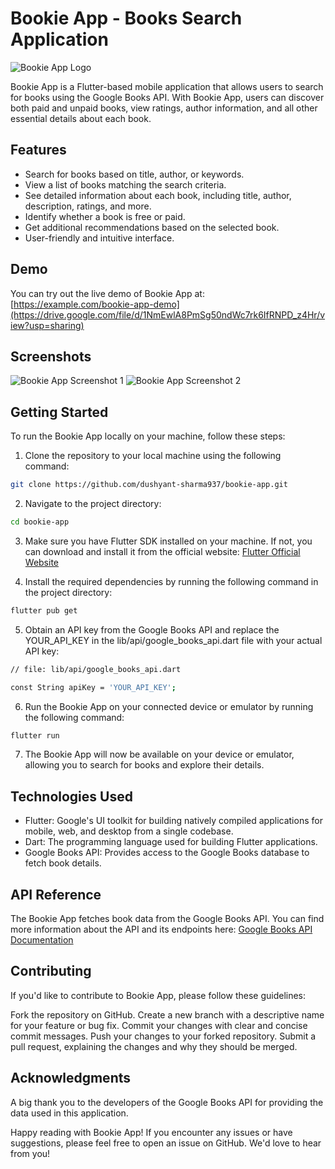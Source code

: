 # Bookie App - Books Search Application

![Bookie App Logo](https://drive.google.com/file/d/13QylpQchqAX9uZVYX8bIWawkOHtYsr9P/view?usp=sharing)

Bookie App is a Flutter-based mobile application that allows users to search for books using the Google Books API. With Bookie App, users can discover both paid and unpaid books, view ratings, author information, and all other essential details about each book.

## Features

- Search for books based on title, author, or keywords.
- View a list of books matching the search criteria.
- See detailed information about each book, including title, author, description, ratings, and more.
- Identify whether a book is free or paid.
- Get additional recommendations based on the selected book.
- User-friendly and intuitive interface.

## Demo

You can try out the live demo of Bookie App at: [https://example.com/bookie-app-demo](https://drive.google.com/file/d/1NmEwlA8PmSg50ndWc7rk6IfRNPD_z4Hr/view?usp=sharing)

## Screenshots

![Bookie App Screenshot 1](https://drive.google.com/file/d/1OxW791Yb4QxX78CJcbw8qkL6an4VspnQ/view?usp=sharing)
![Bookie App Screenshot 2](https://drive.google.com/file/d/19mP5iX-1N2gw-JBMTzZNR_vmPtPWUare/view?usp=sharing)

## Getting Started

To run the Bookie App locally on your machine, follow these steps:

1. Clone the repository to your local machine using the following command:

```bash
git clone https://github.com/dushyant-sharma937/bookie-app.git
```


2. Navigate to the project directory:

```bash
cd bookie-app
```


3. Make sure you have Flutter SDK installed on your machine. If not, you can download and install it from the official website: [Flutter Official Website](https://flutter.dev/)

   
4. Install the required dependencies by running the following command in the project directory:

```bash
flutter pub get
```


5. Obtain an API key from the Google Books API and replace the YOUR_API_KEY in the lib/api/google_books_api.dart file with your actual API key:
   
```bash
// file: lib/api/google_books_api.dart

const String apiKey = 'YOUR_API_KEY';
```


6. Run the Bookie App on your connected device or emulator by running the following command:

```bash
flutter run
```


7. The Bookie App will now be available on your device or emulator, allowing you to search for books and explore their details.



## Technologies Used
  - Flutter: Google's UI toolkit for building natively compiled applications for mobile, web, and desktop from a single codebase.
  - Dart: The programming language used for building Flutter applications.
  - Google Books API: Provides access to the Google Books database to fetch book details.



## API Reference
The Bookie App fetches book data from the Google Books API. You can find more information about the API and its endpoints here: [Google Books API Documentation](https://developers.google.com/books/docs/v1/using)



## Contributing
If you'd like to contribute to Bookie App, please follow these guidelines:

Fork the repository on GitHub.
Create a new branch with a descriptive name for your feature or bug fix.
Commit your changes with clear and concise commit messages.
Push your changes to your forked repository.
Submit a pull request, explaining the changes and why they should be merged.



## Acknowledgments
A big thank you to the developers of the Google Books API for providing the data used in this application.



Happy reading with Bookie App! If you encounter any issues or have suggestions, please feel free to open an issue on GitHub. We'd love to hear from you!
